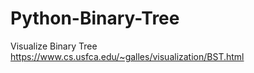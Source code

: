 # Python-Binary-Tree

Visualize Binary Tree 
https://www.cs.usfca.edu/~galles/visualization/BST.html
